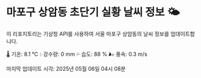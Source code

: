 
# 마포구 상암동 초단기 실황 날씨 정보 🌤️

이 리포지토리는 기상청 API를 사용하여 서울 마포구 상암동의 날씨 정보를 업데이트합니다. 

🌡️ 기온: 8.1 ℃
💧 강수량: 0 mm
💦 습도: 88 %
🌬️ 풍속: 0.3 m/s

마지막 업데이트 시각: 2025년 05월 06일 04시 08분    

